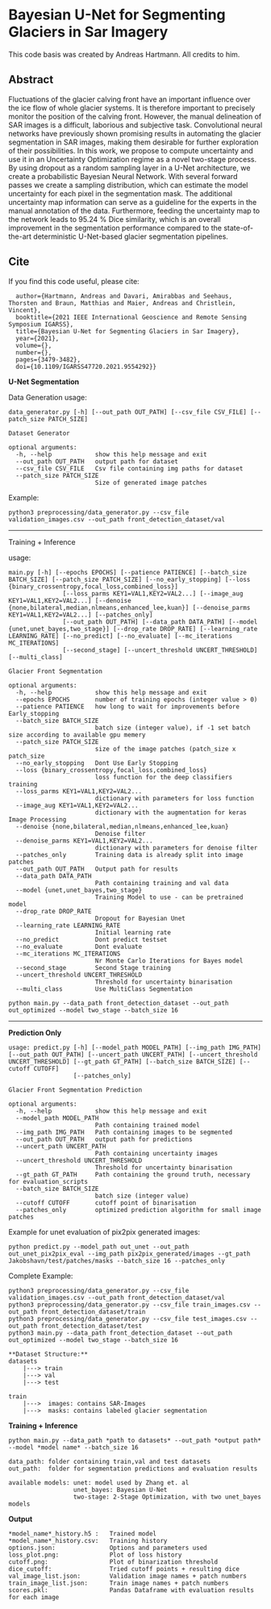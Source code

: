 # Bayesian U-Net for Segmenting Glaciers in Sar Imagery

This code basis was created by Andreas Hartmann. All credits to him.

## Abstract
Fluctuations of the glacier calving front have an important influence over the
ice flow of whole glacier systems. It is therefore important to precisely
monitor the position of the calving front. However, the manual delineation of
SAR images is a difficult, laborious and subjective task. Convolutional neural
networks have previously shown promising results in automating the glacier
segmentation in SAR images, making them desirable for further exploration of
their possibilities. In this work, we propose to compute uncertainty and use it
in an Uncertainty Optimization regime as a novel two-stage process. By using
dropout as a random sampling layer in a U-Net architecture, we create a
probabilistic Bayesian Neural Network. With several forward passes we create a
sampling distribution, which can estimate the model uncertainty for each pixel
in the segmentation mask. The additional uncertainty map information can serve
as a guideline for the experts in the manual annotation of the data.
Furthermore, feeding the uncertainty map to the network leads to 95.24 % Dice
similarity, which is an overall improvement in the segmentation performance
compared to the state-of-the-art deterministic U-Net-based glacier segmentation
pipelines.

## Cite
If you find this code useful, please cite:
```@INPROCEEDINGS{9554292,
  author={Hartmann, Andreas and Davari, Amirabbas and Seehaus, Thorsten and Braun, Matthias and Maier, Andreas and Christlein, Vincent},
  booktitle={2021 IEEE International Geoscience and Remote Sensing Symposium IGARSS}, 
  title={Bayesian U-Net for Segmenting Glaciers in Sar Imagery}, 
  year={2021},
  volume={},
  number={},
  pages={3479-3482},
  doi={10.1109/IGARSS47720.2021.9554292}}
```

**U-Net Segmentation**

Data Generation
usage: 
```
data_generator.py [-h] [--out_path OUT_PATH] [--csv_file CSV_FILE] [--patch_size PATCH_SIZE]

Dataset Generator

optional arguments:
  -h, --help            show this help message and exit
  --out_path OUT_PATH   output path for dataset
  --csv_file CSV_FILE   Csv file containing img paths for dataset
  --patch_size PATCH_SIZE
                        Size of generated image patches
```

Example:
```
python3 preprocessing/data_generator.py --csv_file validation_images.csv --out_path front_detection_dataset/val
```

-----------------------------------
Training + Inference

usage: 
```
main.py [-h] [--epochs EPOCHS] [--patience PATIENCE] [--batch_size BATCH_SIZE] [--patch_size PATCH_SIZE] [--no_early_stopping] [--loss {binary_crossentropy,focal_loss,combined_loss}]
               [--loss_parms KEY1=VAL1,KEY2=VAL2...] [--image_aug KEY1=VAL1,KEY2=VAL2...] [--denoise {none,bilateral,median,nlmeans,enhanced_lee,kuan}] [--denoise_parms KEY1=VAL1,KEY2=VAL2...] [--patches_only]
               [--out_path OUT_PATH] [--data_path DATA_PATH] [--model {unet,unet_bayes,two_stage}] [--drop_rate DROP_RATE] [--learning_rate LEARNING_RATE] [--no_predict] [--no_evaluate] [--mc_iterations MC_ITERATIONS]
               [--second_stage] [--uncert_threshold UNCERT_THRESHOLD] [--multi_class]

Glacier Front Segmentation

optional arguments:
  -h, --help            show this help message and exit
  --epochs EPOCHS       number of training epochs (integer value > 0)
  --patience PATIENCE   how long to wait for improvements before Early_stopping
  --batch_size BATCH_SIZE
                        batch size (integer value), if -1 set batch size according to available gpu memery
  --patch_size PATCH_SIZE
                        size of the image patches (patch_size x patch_size
  --no_early_stopping   Dont Use Early Stopping
  --loss {binary_crossentropy,focal_loss,combined_loss}
                        loss function for the deep classifiers training
  --loss_parms KEY1=VAL1,KEY2=VAL2...
                        dictionary with parameters for loss function
  --image_aug KEY1=VAL1,KEY2=VAL2...
                        dictionary with the augmentation for keras Image Processing
  --denoise {none,bilateral,median,nlmeans,enhanced_lee,kuan}
                        Denoise filter
  --denoise_parms KEY1=VAL1,KEY2=VAL2...
                        dictionary with parameters for denoise filter
  --patches_only        Training data is already split into image patches
  --out_path OUT_PATH   Output path for results
  --data_path DATA_PATH
                        Path containing training and val data
  --model {unet,unet_bayes,two_stage}
                        Training Model to use - can be pretrained model
  --drop_rate DROP_RATE
                        Dropout for Bayesian Unet
  --learning_rate LEARNING_RATE
                        Initial learning rate
  --no_predict          Dont predict testset
  --no_evaluate         Dont evaluate
  --mc_iterations MC_ITERATIONS
                        Nr Monte Carlo Iterations for Bayes model
  --second_stage        Second Stage training
  --uncert_threshold UNCERT_THRESHOLD
                        Threshold for uncertainty binarisation
  --multi_class         Use MultiClass Segmentation

python main.py --data_path front_detection_dataset --out_path out_optimized --model two_stage --batch_size 16
```
-----------------------------------
**Prediction Only**
```
usage: predict.py [-h] [--model_path MODEL_PATH] [--img_path IMG_PATH] [--out_path OUT_PATH] [--uncert_path UNCERT_PATH] [--uncert_threshold UNCERT_THRESHOLD] [--gt_path GT_PATH] [--batch_size BATCH_SIZE] [--cutoff CUTOFF]
                  [--patches_only]

Glacier Front Segmentation Prediction

optional arguments:
  -h, --help            show this help message and exit
  --model_path MODEL_PATH
                        Path containing trained model
  --img_path IMG_PATH   Path containing images to be segmented
  --out_path OUT_PATH   output path for predictions
  --uncert_path UNCERT_PATH
                        Path containing uncertainty images
  --uncert_threshold UNCERT_THRESHOLD
                        Threshold for uncertainty binarisation
  --gt_path GT_PATH     Path containing the ground truth, necessary for evaluation_scripts
  --batch_size BATCH_SIZE
                        batch size (integer value)
  --cutoff CUTOFF       cutoff point of binarisation
  --patches_only        optimized prediction algorithm for small image patches
```
Example for unet evaluation of pix2pix generated images:
```
python predict.py --model_path out_unet --out_path out_unet_pix2pix_eval --img_path pix2pix_generated/images --gt_path Jakobshavn/test/patches/masks --batch_size 16 --patches_only
```
Complete Example:
```
python3 preprocessing/data_generator.py --csv_file validation_images.csv --out_path front_detection_dataset/val
python3 preprocessing/data_generator.py --csv_file train_images.csv --out_path front_detection_dataset/train
python3 preprocessing/data_generator.py --csv_file test_images.csv --out_path front_detection_dataset/test
python3 main.py --data_path front_detection_dataset --out_path out_optimized --model two_stage --batch_size 16

**Dataset Structure:**  
datasets  
    |---> train  
    |---> val  
    |---> test  

train  
    |--->  images: contains SAR-Images  
    |--->  masks: contains labeled glacier segmentation  
```
**Training + Inference**  
```
python main.py --data_path *path to datasets* --out_path *output path* --model *model name* --batch_size 16  

data_path: folder containing train,val and test datasets  
out_path:  folder for segmentation predictions and evaluation results  

available models: unet: model used by Zhang et. al  
                  unet_bayes: Bayesian U-Net  
                  two-stage: 2-Stage Optimization, with two unet_bayes models  
```
**Output**
```
*model_name*_history.h5 :   Trained model  
*model_name*_history.csv:   Training history  
options.json:               Options and parameters used  
loss_plot.png:              Plot of loss history  
cutoff.png:                 Plot of binarization threshold  
dice_cutoff:                Tried cutoff points + resulting dice   
val_image_list.json:        Validation image names + patch numbers  
train_image_list.json:      Train image names + patch numbers  
scores.pkl:                 Pandas Dataframe with evaluation results for each image  
```
